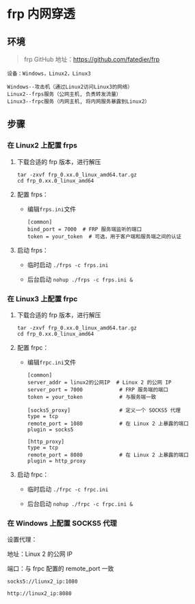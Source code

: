 # frp 内网穿透

## 环境

> frp GitHub 地址：https://github.com/fatedier/frp

```
设备：Windows，Linux2，Linux3

Windows--攻击机（通过Linux2访问Linux3的网络）
Linux2--frps服务（公网主机, 负责转发流量）
Linux3--frpc服务（内网主机, 将内网服务暴露到Linux2）
```

## 步骤

### 在 Linux2 上配置 frps

1. 下载合适的 frp 版本，进行解压

   ```
   tar -zxvf frp_0.xx.0_linux_amd64.tar.gz
   cd frp_0.xx.0_linux_amd64
   ```

2. 配置 frps：

   - 编辑`frps.ini`文件
     ```
     [common]
     bind_port = 7000  # FRP 服务端监听的端口
     token = your_token  # 可选，用于客户端和服务端之间的认证
     ```

3. 启动 frps：

   - 临时启动 `./frps -c frps.ini`

   - 后台启动 `nohup ./frps -c frps.ini &`

### 在 Linux3 上配置 frpc

1. 下载合适的 frp 版本，进行解压

   ```
   tar -zxvf frp_0.xx.0_linux_amd64.tar.gz
   cd frp_0.xx.0_linux_amd64
   ```

2. 配置 frpc：

   - 编辑`frpc.ini`文件

     ```
     [common]
     server_addr = linux2的公网IP  # Linux 2 的公网 IP
     server_port = 7000            # FRP 服务端的端口
     token = your_token            # 与服务端一致

     [socks5_proxy]                # 定义一个 SOCKS5 代理
     type = tcp
     remote_port = 1080            # 在 Linux 2 上暴露的端口
     plugin = socks5

     [http_proxy]
     type = tcp
     remote_port = 8080            # 在 Linux 2 上暴露的端口
     plugin = http_proxy
     ```

3. 启动 frpc：

   - 临时启动 `./frpc -c frpc.ini`

   - 后台启动 `nohup ./frpc -c frpc.ini &`

### 在 Windows 上配置 SOCKS5 代理

设置代理：

地址：Linux 2 的公网 IP

端口：与 frpc 配置的 remote_port 一致

```
socks5://liunx2_ip:1080

http://linux2_ip:8080
```